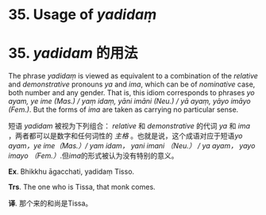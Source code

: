 # **35. Usage of** *yadidaṃ* 
# 35. *yadidam* **的用法** 


The phrase *yadidaṃ* is viewed as equivalent to a combination of the *relative* and *demonstrative* pronouns *ya* and *ima*, which can be of *nominative* case, both 
number and any gender. That is, this idiom corresponds to phrases *yo ayam, ye ime 
(Mas.) / yaṃ idaṃ, yāni imāni (Neu.) / yā ayaṃ, yāyo imāyo (Fem.)*. But the forms of 
*ima* are taken as carrying no particular sense. 

短语 *yadidam* 被视为下列组合： *relative* 和 *demonstrative* 的代词 *ya* 和 *ima* ，两者都可以是数字和任何词性的 *主格* 。也就是说，这个成语对应于短语*yo ayam，ye ime（Mas.）/ yam idam， yani imani （Neu.） / ya ayam， yayo imayo （Fem.）*.但*ima*的形式被认为没有特别的意义。

**Ex**. Bhikkhu āgacchati, yadidaṃ Tisso. 

**Trs**. The one who is Tissa, that monk comes.

**译**. 那个来的和尚是Tissa。